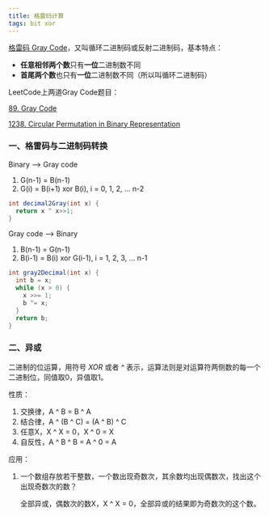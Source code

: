 ```yaml
---
title: 格雷码计算
tags: bit xor
---
```


[格雷码 Gray Code](https://en.wikipedia.org/wiki/Gray_code)，又叫循环二进制码或反射二进制码，基本特点：

- **任意相邻两个数**只有**一位**二进制数不同
- **首尾两个数**也只有**一位**二进制数不同（所以叫循环二进制码）



LeetCode上两道Gray Code题目：

[89. Gray Code](https://leetcode.com/problems/gray-code)

[1238. Circular Permutation in Binary Representation](https://leetcode.com/problems/circular-permutation-in-binary-representation)



### 一、格雷码与二进制码转换

Binary --> Gray code

1. G(n-1) = B(n-1)
2. G(i) = B(i+1) xor B(i), i = 0, 1, 2, ... n-2

```java
int decimal2Gray(int x) {
  return x ^ x>>1;
}
```



Gray code --> Binary

1. B(n-1) = G(n-1)
2. B(i-1) = B(i) xor G(i-1), i = 1, 2, 3, ... n-1

```java
int gray2Decimal(int x) {
  int b = x;
  while (x > 0) {
    x >>= 1;
    b ^= x;
  }
  return b;
}
```



### 二、异或

二进制的位运算，用符号 *XOR* 或者 *^* 表示，运算法则是对运算符两侧数的每一个二进制位，同值取0，异值取1。

性质：

1. 交换律，A ^ B = B ^ A
2. 结合律，A ^ (B ^ C) = (A ^ B) ^ C
3. 任意X，X ^ X = 0，X ^ 0 = X
4. 自反性，A ^ B ^ B = A ^ 0 = A



应用：

1. 一个数组存放若干整数，一个数出现奇数次，其余数均出现偶数次，找出这个出现奇数次的数？

   全部异或，偶数次的数X，X ^ X = 0，全部异或的结果即为奇数次的这个数。